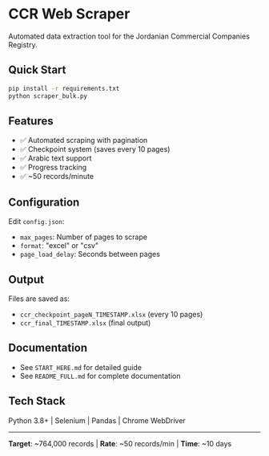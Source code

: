 # CCR Web Scraper

Automated data extraction tool for the Jordanian Commercial Companies Registry.

## Quick Start

```bash
pip install -r requirements.txt
python scraper_bulk.py
```

## Features

- ✅ Automated scraping with pagination
- ✅ Checkpoint system (saves every 10 pages)
- ✅ Arabic text support
- ✅ Progress tracking
- ✅ ~50 records/minute

## Configuration

Edit `config.json`:
- `max_pages`: Number of pages to scrape
- `format`: "excel" or "csv"
- `page_load_delay`: Seconds between pages

## Output

Files are saved as:
- `ccr_checkpoint_pageN_TIMESTAMP.xlsx` (every 10 pages)
- `ccr_final_TIMESTAMP.xlsx` (final output)

## Documentation

- See `START_HERE.md` for detailed guide
- See `README_FULL.md` for complete documentation

## Tech Stack

Python 3.8+ | Selenium | Pandas | Chrome WebDriver

---

**Target**: ~764,000 records | **Rate**: ~50 records/min | **Time**: ~10 days
